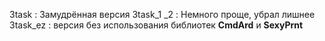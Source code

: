 3task
  : Замудрённая версия
3task_1 _2
  : Немного проще, убрал лишнее
3task_ez
  : версия без использования библиотек **CmdArd** и **SexyPrnt**
